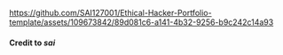 https://github.com/SAI127001/Ethical-Hacker-Portfolio-template/assets/109673842/89d081c6-a141-4b32-9256-b9c242c14a93

#### Credit to ***sai***
